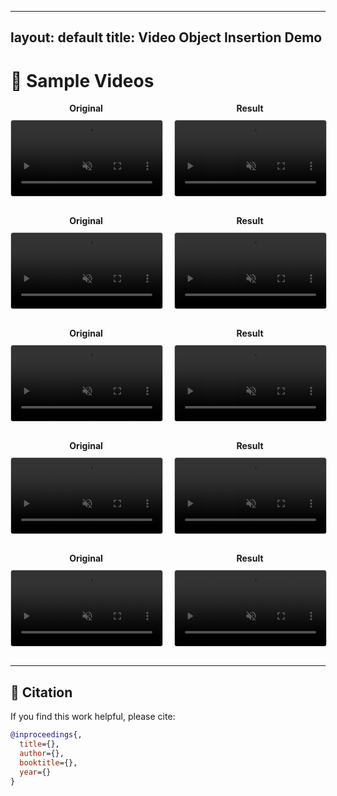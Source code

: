 <style>
.site-title {
  display: none !important;
}
</style>

---
layout: default
title: Video Object Insertion Demo
---

# 🔄 Sample Videos

<style>
.video-row {
  display: flex;
  gap: 20px;
  margin-bottom: 30px;
}
.video-col {
  flex: 1;
  text-align: center;
}
video {
  width: 100%;
  max-width: 300px;
  border: 1px solid #ccc;
  border-radius: 4px;
}
.caption {
  font-weight: bold;
  margin-bottom: 10px;
}
</style>

<!-- Sample 1 -->
<div class="video-row">
  <div class="video-col">
    <div class="caption">Original</div>
    <video controls autoplay loop muted>
      <source src="assets/test_video_1_orl.mp4" type="video/mp4">
    </video>
  </div>
  <div class="video-col">
    <div class="caption">Result</div>
    <video controls autoplay loop muted>
      <source src="assets/test_video_1.mp4" type="video/mp4">
    </video>
  </div>
</div>

<!-- Sample 2 -->
<div class="video-row">
  <div class="video-col">
    <div class="caption">Original</div>
    <video controls autoplay loop muted>
      <source src="assets/test_video_2_orl.mp4" type="video/mp4">
    </video>
  </div>
  <div class="video-col">
    <div class="caption">Result</div>
    <video controls autoplay loop muted>
      <source src="assets/test_video_2.mp4" type="video/mp4">
    </video>
  </div>
</div>

<!-- Sample 3 -->
<div class="video-row">
  <div class="video-col">
    <div class="caption">Original</div>
    <video controls autoplay loop muted>
      <source src="assets/test_video_3_orl.mp4" type="video/mp4">
    </video>
  </div>
  <div class="video-col">
    <div class="caption">Result</div>
    <video controls autoplay loop muted>
      <source src="assets/test_video_3.mp4" type="video/mp4">
    </video>
  </div>
</div>

<!-- Sample 4 -->
<div class="video-row">
  <div class="video-col">
    <div class="caption">Original</div>
    <video controls autoplay loop muted>
      <source src="assets/test_video_4_orl.mp4" type="video/mp4">
    </video>
  </div>
  <div class="video-col">
    <div class="caption">Result</div>
    <video controls autoplay loop muted>
      <source src="assets/test_video_4.mp4" type="video/mp4">
    </video>
  </div>
</div>

<!-- Sample 5 -->
<div class="video-row">
  <div class="video-col">
    <div class="caption">Original</div>
    <video controls autoplay loop muted>
      <source src="assets/test_video_5_orl.mp4" type="video/mp4">
    </video>
  </div>
  <div class="video-col">
    <div class="caption">Result</div>
    <video controls autoplay loop muted>
      <source src="assets/test_video_5.mp4" type="video/mp4">
    </video>
  </div>
</div>

---

## 📄 Citation

If you find this work helpful, please cite:

```bibtex
@inproceedings{,
  title={},
  author={},
  booktitle={},
  year={}
}
